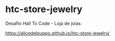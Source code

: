 # htc-store-jewelry
Desafio Hall To Code - Loja de joias

https://alicedelpuppo.github.io/htc-store-jewelry/
